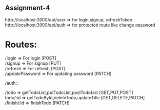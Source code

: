 ## Assignment-4

http://localhost:3000/api/user => for login,signup, refreshToken  
http://localhost:3000/api/auth => for protected route like change password

# Routes:

/login => For login [POST]  
/signup => For signup [PUT]  
/refresh => For refresh [POST]  
/updatePassword => For updating password [PATCH]

/auth::

/todo => getTodoList,putTodoList,postTodoList [GET,PUT,POST]  
todo/:id => getTodoById,deleteTodo,updateTitle [GET,DELETE,PATCH]  
/finish/:id => finishTodo [PATCH]
